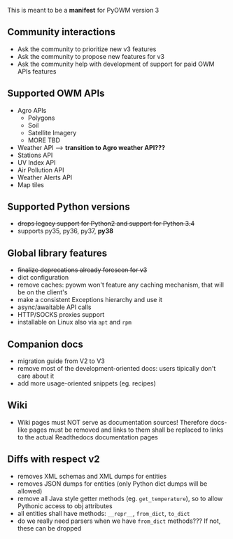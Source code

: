 This is meant to be a **manifest** for PyOWM version 3

## Community interactions
- Ask the community to prioritize new v3 features
- Ask the community to propose new features for v3
- Ask the community help with development of support for paid OWM APIs features


## Supported OWM APIs
- Agro APIs
    - Polygons
    - Soil
    - Satellite Imagery
    - MORE TBD
- Weather API --> **transition to Agro weather API???**
- Stations API
- UV Index API
- Air Pollution API
- Weather Alerts API
- Map tiles

## Supported Python versions
- ~~drops legacy support for Python2 and support for Python 3.4~~
- supports py35, py36, py37, **py38**

## Global library features
- ~~finalize deprecations already foreseen for v3~~
- dict configuration
- remove caches: pyowm won't feature any caching mechanism, that will be on the client's
- make a consistent Exceptions hierarchy and use it
- async/awaitable API calls
- HTTP/SOCKS proxies support
- installable on Linux also via `apt` and `rpm`

## Companion docs
- migration guide from V2 to V3
- remove most of the development-oriented docs: users tipically don't care about it
- add more usage-oriented snippets (eg. recipes)

## Wiki
- Wiki pages must NOT serve as documentation sources! Therefore docs-like pages must be removed and links to them shall be replaced to links to the actual Readthedocs documentation pages

## Diffs with respect v2
- removes XML schemas and XML dumps for entities
- removes JSON dumps for entities (only Python dict dumps will be allowed)
- remove all Java style getter methods (eg. `get_temperature`), so to allow Pythonic access to obj attributes
- all entities shall have methods: `__repr__`, `from_dict`, `to_dict`
- do we really need parsers when we have `from_dict` methods??? If not, these can be dropped

